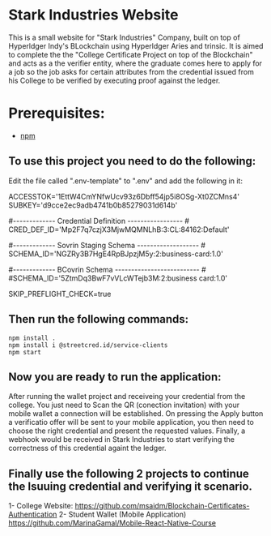 # Stark Industries Website

This is a small website for "Stark Industries" Company, built on top of Hyperldger Indy's BLockchain using Hyperldger Aries and trinsic.
It is aimed to complete the the "College Certificate Project on top of the Blockchain" and acts as a the verifier entity, where the graduate comes here to apply for a job so the job asks for certain attributes from the credential issued from his College to be verified by executing proof against the ledger.


# Prerequisites:
- [npm](https://www.npmjs.com/get-npm)

## To use this project you need to do the following:

Edit the file called ".env-template" to ".env" and add the following in it:

ACCESSTOK='1EttW4CmYNfwUcv93z6Dbff54jp5i8OSg-Xt0ZCMns4' 
SUBKEY='d9cce2ec9adb4741b0b85279031d614b'

#------------- Credential Definition ----------------- # 
CRED_DEF_ID='Mp2F7q7czjX3MjwMQMNLhB:3:CL:84162:Default'

#------------- Sovrin Staging Schema ------------------- # 
SCHEMA_ID='NGZRy3B7HgE4RpBJpzjM5y:2:business-card:1.0'

#------------- BCovrin Schema -------------------------- # 
#SCHEMA_ID='5ZtmDq3BwF7vVLcWTejb3M:2:business card:1.0'

SKIP_PREFLIGHT_CHECK=true



## Then run the following commands:

    npm install .
    npm install i @streetcred.id/service-clients
    npm start
    
    
## Now you are ready to run the application:
After running the wallet project and receiveing your credential from the college. You just need to Scan the QR (conection invitation) with your mobile wallet a connection will be established.
On pressing the Apply button a verificatio offer will be sent to your mobile application, you then need to choose the right credential and present the requested values. Finally, a webhook would be received in Stark Industries to start verifying the correctness of this credential againt the ledger.
    
## Finally use the following 2 projects to continue the Isuuing credential and verifying it scenario.
1- College Website:
https://github.com/msaidm/Blockchain-Certificates-Authentication
2- Student Wallet (Mobile Application)
https://github.com/MarinaGamal/Mobile-React-Native-Course

